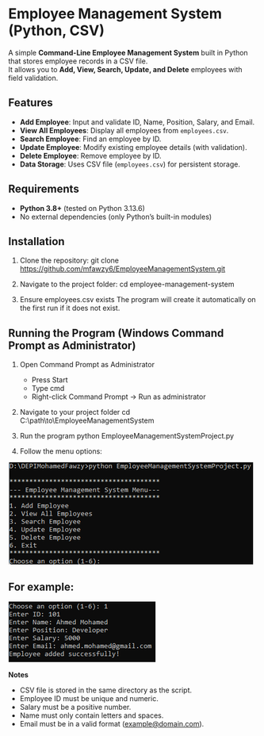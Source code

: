 # Employee Management System (Python, CSV)

A simple **Command-Line Employee Management System** built in Python that stores employee records in a CSV file.  
It allows you to **Add, View, Search, Update, and Delete** employees with field validation.

## Features
- **Add Employee**: Input and validate ID, Name, Position, Salary, and Email.
- **View All Employees**: Display all employees from `employees.csv`.
- **Search Employee**: Find an employee by ID.
- **Update Employee**: Modify existing employee details (with validation).
- **Delete Employee**: Remove employee by ID.
- **Data Storage**: Uses CSV file (`employees.csv`) for persistent storage.

## Requirements
- **Python 3.8+** (tested on Python 3.13.6)
- No external dependencies (only Python’s built-in modules)

## Installation
1. Clone the repository:
git clone https://github.com/mfawzy6/EmployeeManagementSystem.git

2. Navigate to the project folder:
cd employee-management-system

3. Ensure employees.csv exists
The program will create it automatically on the first run if it does not exist.


## Running the Program (Windows Command Prompt as Administrator)
1. Open Command Prompt as Administrator
    - Press Start
    - Type cmd 
    - Right-click Command Prompt → Run as administrator 

2. Navigate to your project folder
cd C:\path\to\EmployeeManagementSystem

3. Run the program
python EmployeeManagementSystemProject.py

4. Follow the menu options:

![Menu Screenshot](menu.png)

**For example:**
----------------
![Menu Screenshot](AddEmployee.png)

**Notes**
- CSV file is stored in the same directory as the script.
- Employee ID must be unique and numeric.
- Salary must be a positive number.
- Name must only contain letters and spaces.
- Email must be in a valid format (example@domain.com).






